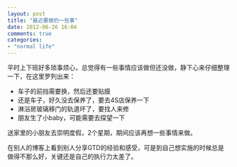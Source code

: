 ```yaml
---
layout: post
title: "最近要做的一些事"
date: 2012-06-26 16:04
comments: true
categories: 
- "normal life"
---
```

平时上下班好多琐事烦心，总觉得有一些事情应该做但还没做，静下心来仔细整理一下，在这里罗列出来：

- 车子的前挡需要换，然后还要贴膜
- 还是车子，好久没去保养了，要去4S店保养一下
- 淋浴房玻璃移门的轨道坏了，要找人来修
- 朋友生了小baby，可能需要去探望一下

送家里的小朋友去崇明度假，2个星期，期间应该再想一些事情来做。

在别人的博客上看到别人分享GTD的经验和感受，可是到自己想实施的时候总是做得不那么好，关键还是自己的执行力太差了。